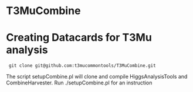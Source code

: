 # T3MuCombine

# Creating Datacards for T3Mu analysis
```
 git clone git@github.com:t3mucommontools/T3MuCombine.git
``` 

The script setupCombine.pl will clone and compile HiggsAnalysisTools and CombineHarvester. 
Run ./setupCombine.pl  for an instruction
